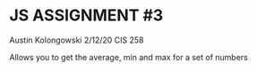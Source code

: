 # JS ASSIGNMENT #3
Austin Kolongowski
2/12/20
CIS 258

Allows you to get the average, min and max for a set of numbers

